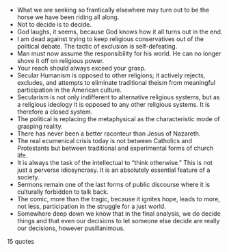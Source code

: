  - What we are seeking so frantically elsewhere may turn out to be the horse we have been riding all along.
 - Not to decide is to decide.
 - God laughs, it seems, because God knows how it all turns out in the end.
 - I am dead against trying to keep religious conservatives out of the political debate. The tactic of exclusion is self-defeating.
 - Man must now assume the responsibility for his world. He can no longer shove it off on religious power.
 - Your reach should always exceed your grasp.
 - Secular Humanism is opposed to other religions; it actively rejects, excludes, and attempts to eliminate traditional theism from meaningful participation in the American culture.
 - Secularism is not only indifferent to alternative religious systems, but as a religious ideology it is opposed to any other religious systems. It is therefore a closed system.
 - The political is replacing the metaphysical as the characteristic mode of grasping reality.
 - There has never been a better raconteur than Jesus of Nazareth.
 - The real ecumenical crisis today is not between Catholics and Protestants but between traditional and experimental forms of church life.
 - It is always the task of the intellectual to “think otherwise.” This is not just a perverse idiosyncrasy. It is an absolutely essential feature of a society.
 - Sermons remain one of the last forms of public discourse where it is culturally forbidden to talk back.
 - The comic, more than the tragic, because it ignites hope, leads to more, not less, participation in the struggle for a just world.
 - Somewhere deep down we know that in the final analysis, we do decide things and that even our decisions to let someone else decide are really our decisions, however pusillanimous.

15 quotes